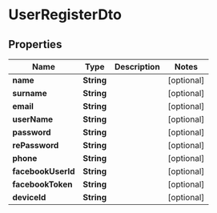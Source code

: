 
# UserRegisterDto

## Properties
Name | Type | Description | Notes
------------ | ------------- | ------------- | -------------
**name** | **String** |  |  [optional]
**surname** | **String** |  |  [optional]
**email** | **String** |  |  [optional]
**userName** | **String** |  |  [optional]
**password** | **String** |  |  [optional]
**rePassword** | **String** |  |  [optional]
**phone** | **String** |  |  [optional]
**facebookUserId** | **String** |  |  [optional]
**facebookToken** | **String** |  |  [optional]
**deviceId** | **String** |  |  [optional]



